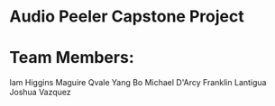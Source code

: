 # Audio Peeler Capstone Project

# Team Members:
Iam Higgins
Maguire Qvale
Yang Bo
Michael D'Arcy
Franklin Lantigua
Joshua Vazquez
